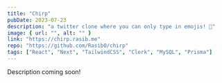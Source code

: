 ```yaml
---
title: "Chirp"
pubDate: 2023-07-23
description: "a twitter clone where you can only type in emojis! 👻"
image: { url: "", alt: "" }
link: "https://chirp.rasib.me"
repo: "https://github.com/Rasib0/chirp"
tags: ["React", "Next", "TailwindCSS", "Clerk", "MySQL", "Prisma"]
---
```


Description coming soon!

